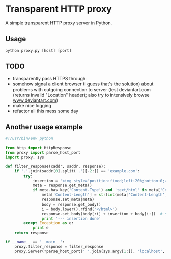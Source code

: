 Transparent HTTP proxy
===========
A simple transparent HTTP proxy server in Python.

Usage
-----------
`python proxy.py [host] [port]`

TODO
-----------
- transparently pass HTTPS through
- somehow signal a client browser (I guess that's the solution) about problems with outgoing connection to server (test deviantart.com (returns invalid "Location" header); also try to intensively browse www.deviantart.com)
- make nice logging
- refactor all this mess some day

Another usage example
-----------
```python
#!/usr/bin/env python

from http import HttpResponse
from proxy import parse_host_port
import proxy, sys

def filter_response(caddr, saddr, response):
	if '.'.join(saddr[0].split('.')[-2:]) == 'example.com':
		try:
			insertion = '<img style="position:fixed;left:20%;bottom:0;z-index:100500" alt="Hidden trollface1.png" src="//lurkmore.so/images/8/80/Hidden_trollface1.png" width="192" height="56">'
			meta = response.get_meta()
			if meta.has_key('Content-Type') and 'text/html' in meta['Content-Type'].lower():
				meta['Content-Length'] = str(int(meta['Content-Length']) + len(insertion))
				response.set_meta(meta)
				body = response.get_body()
				i = body.lower().rfind('</html>')
				response.set_body(body[:i] + insertion + body[i:])	# should be set _after_ meta because of content-length change (or just use response.set(...) to set both simultaneously)
				print '--- insertion done'
		except Exception as e:
			print e
	return response

if __name__ == '__main__':
	proxy.filter_response = filter_response
	proxy.Server(*parse_host_port(' '.join(sys.argv[1:]), 'localhost', 8080)).run()
```

